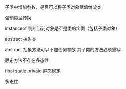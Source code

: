 子类中增加参数，是否可以将子类对象赋值给父类

强制类型转换

   instanceof 判断当前对象是不是类的实例（包括子类对象）

abstract 抽象类

abstract 抽象方法可以不加任何参数  其子类的方法必须重写

静态方法不存在多态性

final static private 静态绑定

多态性



